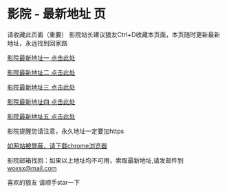# 影院 - 最新地址 页

请收藏此页面（重要）
影院站长建议狼友Ctrl+D收藏本页面，本页随时更新最新地址，永远找到回家路

[影院最新地址一 点击此处](https://5aqac.top/) 

[影院最新地址二 点击此处](https://5apbs.top/) 

[影院最新地址三 点击此处](https://5acbf.top/) 

[影院最新地址四 点击此处](https://5apbs.top/) 

[影院最新地址五 点击此处](https://5aqac.top/) 

影院提醒您请注意，永久地址一定要加https

[如网站被屏蔽，请下载chrome浏览器](https://8xe23.com/chrome_93.0.4577.82.apk) 

影院邮箱找回：如果以上地址均不可用，索取最新地址,请发邮件到 woxsx@mail.com

喜欢的狼友 请顺手star一下
